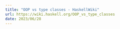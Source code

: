 ```yaml
---
title: "OOP vs type classes - HaskellWiki"
url: https://wiki.haskell.org/OOP_vs_type_classes
date: 2023/06/28
---
```


